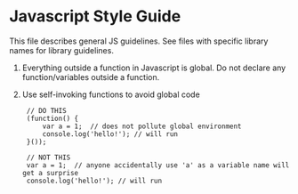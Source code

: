 Javascript Style Guide
=============================
This file describes general JS guidelines. See files with specific library names for library guidelines.

1. Everything outside a function in Javascript is global. Do not declare any function/variables outside a function.
2. Use self-invoking functions to avoid global code

        // DO THIS
        (function() {
            var a = 1;  // does not pollute global environment
            console.log('hello!'); // will run
        }());
        
        // NOT THIS
        var a = 1;  // anyone accidentally use 'a' as a variable name will get a surprise
        console.log('hello!'); // will run
